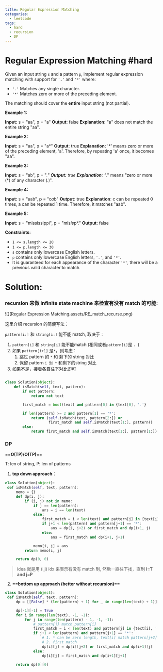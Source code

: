 ```yaml
---
title: Regular Expression Matching
categories:
  - leetcode
tags:
  - hard
  - recursion
  - DP
---
```


# Regular Expression Matching #hard

Given an input string `s` and a pattern `p`, implement regular expression matching with support for `'.'` and `'*'` where:

-   `'.'` Matches any single character.​​​​
-   `'*'` Matches zero or more of the preceding element.

The matching should cover the **entire** input string (not partial).

**Example 1:**

**Input:** s = "aa", p = "a"
**Output:** false
**Explanation:** "a" does not match the entire string "aa".

**Example 2:**

**Input:** s = "aa", p = "a*"
**Output:** true
**Explanation:** '*' means zero or more of the preceding element, 'a'. Therefore, by repeating 'a' once, it becomes "aa".

**Example 3:**

**Input:** s = "ab", p = ".*"
**Output:** true
**Explanation:** ".*" means "zero or more (*) of any character (.)".

**Example 4:**

**Input:** s = "aab", p = "c*a*b"
**Output:** true
**Explanation:** c can be repeated 0 times, a can be repeated 1 time. Therefore, it matches "aab".

**Example 5:**

**Input:** s = "mississippi", p = "mis*is*p*."
**Output:** false

**Constraints:**

-   `1 <= s.length <= 20`
-   `1 <= p.length <= 30`
-   `s` contains only lowercase English letters.
-   `p` contains only lowercase English letters, `'.'`, and `'*'`.
-   It is guaranteed for each appearance of the character `'*'`, there will be a previous valid character to match.

# Solution:

### recursion 来做 infinite state machine 来检查有没有 match 的可能:

![](Regular Expression Matching.assets/RE_match_recurse.png)

这里介绍 recursion 的简便写法：

`pattern[i:]` 和 `string[i:]` 能不能 match, 取决于：

1. `pattern[i]` 和 `string[i]` 能不能match (相同或者```pattern[i]```是 ```. ```)
2. 如果 ```pattern[i+1]``` 是```*```，则考虑：
	1. 跳过 pattern 的 ```*``` 和 剩下的 string 对比
	2. 保留 pattern ```i 到 *``` 和剩下的string 对比
3. 如果不是，接着各自往下对比即可

```python

class Solution(object):
	def isMatch(self, text, pattern):
		if not pattern:
			return not text

		first_match = bool(text) and pattern[0] in {text[0], '.'}

		if len(pattern) >= 2 and pattern[1] == '*':
			return (self.isMatch(text, pattern[2:]) or
					first_match and self.isMatch(text[1:], pattern))
		else:
			return first_match and self.isMatch(text[1:], pattern[1:])

```



### DP

==**O(TP)/O(TP)**== 

T: len of string, P: len of patterns

1. **top down approach**：
```python
class Solution(object):
 def isMatch(self, text, pattern):
     memo = {}
     def dp(i, j):
         if (i, j) not in memo:
             if j == len(pattern):
                 ans = i == len(text)
             else:
                 first_match = i < len(text) and pattern[j] in {text[i], '.'}
                 if j+1 < len(pattern) and pattern[j+1] == '*':
                     ans = dp(i, j+2) or first_match and dp(i+1, j)
                 else:
                     ans = first_match and dp(i+1, j+1)

             memo[i, j] = ans
         return memo[i, j]

     return dp(0, 0)
```

> idea 就是用 (i,j) idx 来表示有没有 match 到, 然后一直往下找，直到 **i=T and j=P**



2. **==bottom up approach (better without recursion)==**

```python
class Solution(object):
 def isMatch(self, text, pattern):
     dp = [[False] * (len(pattern) + 1) for _ in range(len(text) + 1)]

     dp[-1][-1] = True
     for i in range(len(text), -1, -1):
         for j in range(len(pattern) - 1, -1, -1):
          	 # pattern[j] match pattern[i]
             first_match = i < len(text) and pattern[j] in {text[i], '.'}
             if j+1 < len(pattern) and pattern[j+1] == '*':
              	 # 1. * can be zero length, text[i] match pattern[j+2]
                 # 2. first match
                 dp[i][j] = dp[i][j+2] or first_match and dp[i+1][j]
             else:
                 dp[i][j] = first_match and dp[i+1][j+1]

     return dp[0][0]

```

